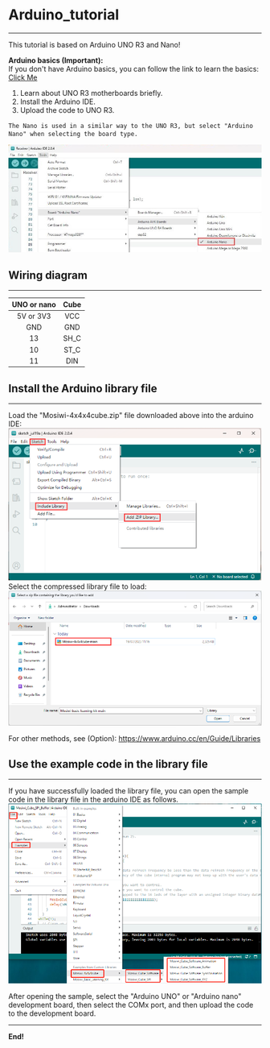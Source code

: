 # Arduino_tutorial  
------------------
This tutorial is based on Arduino UNO R3 and Nano!    


**Arduino basics  (Important):**  
If you don't have Arduino basics, you can follow the link to learn the basics: [Click Me](https://docs.mosiwi.com/en/latest/arduino/A1D0000_uno_r3/A1D0000_uno_r3.html)     
1. Learn about UNO R3 motherboards briefly.     
2. Install the Arduino IDE.   
3. Upload the code to UNO R3.   

```{tip}
The Nano is used in a similar way to the UNO R3, but select "Arduino Nano" when selecting the board type.   
```
![img](./arduino_img/4img.jpg)

## Wiring diagram
----------------- 
|  UNO or nano  |   Cube   |  
|      :--:     |   :--:   |  
|   5V or 3V3   |   VCC    |  
|      GND      |   GND    |  
|      13       |   SH_C   |  
|      10       |   ST_C   |  
|      11       |   DIN    |  

## Install the Arduino library file
-----------------------------------  
Load the "Mosiwi-4x4x4cube.zip" file downloaded above into the arduino IDE:          
![Img](./arduino_img/1img.png)       
Select the compressed library file to load:       
![Img](./arduino_img/2img.png)

For other methods, see (Option): <https://www.arduino.cc/en/Guide/Libraries>      

## Use the example code in the library file
-------------------------------------------    
If you have successfully loaded the library file, you can open the sample code in the library file in the arduino IDE as follows.   
![Img](./arduino_img/3img.png)   

After opening the sample, select the "Arduino UNO" or "Arduino nano" development board, then select the COMx port, and then upload the code to the development board.  

------------
**End!** 
